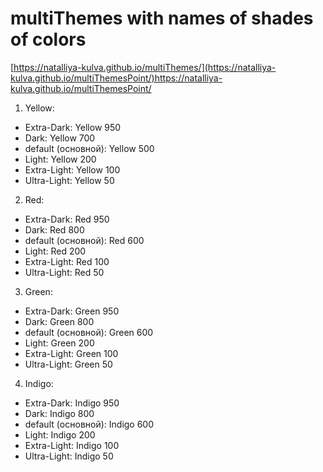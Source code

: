 # multiThemes with names of shades of colors

[https://natalliya-kulva.github.io/multiThemes/](https://natalliya-kulva.github.io/multiThemesPoint/)https://natalliya-kulva.github.io/multiThemesPoint/


1. Yellow:
  - Extra-Dark: Yellow 950
  - Dark: Yellow 700
  - default (основной): Yellow 500
  - Light: Yellow 200
  - Extra-Light: Yellow 100
  - Ultra-Light: Yellow 50

2. Red:
  - Extra-Dark: Red 950
  - Dark: Red 800
  - default (основной): Red 600
  - Light: Red 200
  - Extra-Light: Red 100
  - Ultra-Light: Red 50

3. Green:
  - Extra-Dark: Green 950
  - Dark: Green 800
  - default (основной): Green 600
  - Light: Green 200
  - Extra-Light: Green 100
  - Ultra-Light: Green 50

4. Indigo:
  - Extra-Dark: Indigo 950
  - Dark: Indigo 800
  - default (основной): Indigo 600
  - Light: Indigo 200
  - Extra-Light: Indigo 100
  - Ultra-Light: Indigo 50
